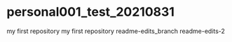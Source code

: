 # personal001_test_20210831
my first repository
my first repository
readme-edits_branch
readme-edits-2
